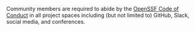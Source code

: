 Community members are required to abide by the [OpenSSF Code of Conduct](https://openssf.org/community/code-of-conduct/) in all project spaces including (but not limited to) GitHub, Slack, social media, and conferences.
